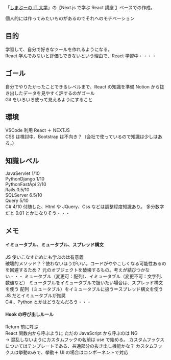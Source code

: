「[しまぶーの IT 大学](https://www.youtube.com/@shimabu_it)」の【Next.js で学ぶ React 講座 】ベースでの作成。

個人的には作ってみたいものがあるのでそれへのモチベーション

## 目的

学習して、自分で好きなツールを作れるようになる。  
React 学んでみないと評価もできないという理由で、React 学習中・・・・

## ゴール

自分でやりたかったことできるレベルまで、React の知識を準備
Notion から抜き出したデータを見やすく評するのがゴール  
Git をいろいろ使って見えるようにすること

## 環境

VSCode 利用
React ＋ NEXTJS  
CSS は検討中。Bootstrap は不向き？（会社で使っているので知識は少しはある。）

## 知識レベル

JavaServlet 1/10  
PythonDjango 1/10  
PythonFastApi 2/10  
Rails 0.5/10  
SQLServer 6.5/10  
Query 5/10  
C# 4/10
付随した、Html や JQuery、Css などは調整程度知識あり。
多分数字だと 0.01 とかになりそう・・・

## メモ

#### イミュータブル、ミュータブル、スプレッド構文

JS 使いこなすためにも学ぶのは有意義  
破壊的メソッド？？使わないほうがいい。コードがややこしくなる可能性あるのを回避するため？
元のオブジェクトを破壊するもの。考えが結びつかない・・・
ミュータブル（変更可：配列）、イミュータブル（変更不可：文字列、数値など）
ミュータブルをイミュータブルで扱いたい場合は、スプレッド構文を使う
配列（ミュータブル）をイミュータブルに扱う＝スプレッド構文を使う  
JS だとイミュータブルが推奨  
C＃、Python とかはどうなんだろう・・・

#### Hook の呼び出しルール

Return 前に呼ぶ  
React 関数内から呼ぶように
ただの JavaScript から呼ぶのは NG  
→ 混乱しないようにカスタムフックの名前は use で始める。
カスタムフックスについてはテンプレートである、共通部分の抜き出し機能かな？
カスタムフックスは挙動のみで、挙動＋ UI の場合はコンポーネントで対応

